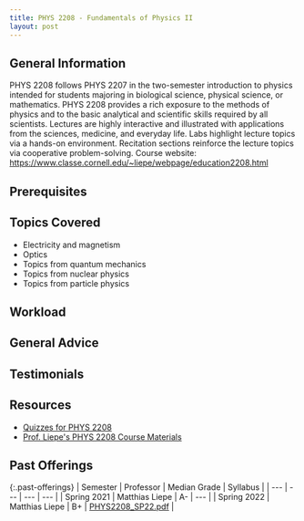 ```yaml
---
title: PHYS 2208 - Fundamentals of Physics II
layout: post
---
```


<link rel="stylesheet" href="/main.css">

## General Information

PHYS 2208 follows PHYS 2207 in the two-semester introduction to physics intended for students majoring in biological science, physical science, or mathematics. PHYS 2208 provides a rich exposure to the methods of physics and to the basic analytical and scientific skills required by all scientists. Lectures are highly interactive and illustrated with applications from the sciences, medicine, and everyday life. Labs highlight lecture topics via a hands-on environment. Recitation sections reinforce the lecture topics via cooperative problem-solving. Course website: https://www.classe.cornell.edu/~liepe/webpage/education2208.html

## Prerequisites



## Topics Covered

  - Electricity and magnetism
  - Optics
  - Topics from quantum mechanics 
  - Topics from nuclear physics 
  - Topics from particle physics

## Workload



## General Advice



## Testimonials

## Resources
- [Quizzes for PHYS 2208](https://shovanduttaorg.files.wordpress.com/2017/08/quiz_problems_electromagnetism_premeds.pdf)
- [Prof. Liepe's PHYS 2208 Course Materials](https://www.classe.cornell.edu/~liepe/webpage/education2208.html)

## Past Offerings

{:.past-offerings}
| Semester | Professor | Median Grade | Syllabus |
| --- | --- | --- | --- |
| Spring 2021 | Matthias Liepe | A- | --- |
| Spring 2022 | Matthias Liepe | B+ | <a href="/syllabi/PHYS2208_SP22.pdf">PHYS2208_SP22.pdf</a> |
